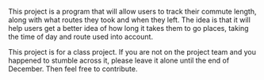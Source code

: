 This project is a program that will allow users to track their commute length, along with what routes they took and when they left. The idea is that it will help users get a better idea of how long it takes them to go places, taking the time of day and route used into account.

This project is for a class project. If you are not on the project team and you happened to stumble across it, please leave it alone until the end of December. Then feel free to contribute.